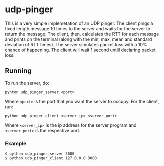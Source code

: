 # udp-pinger

This is a very simple implemetation of an UDP pinger. The client pings a fixed length message 10 times to the server and waits for the server to return the message. The client, then, calculates the RTT for each message and prints on the terminal (along with the min, max, mean and standard deviation of RTT times). The server simulates packet loss with a 10% chance of happening. The client will wait 1 second untill declaring packet loss.

## Running

To run the server, do:

    pyhton udp_pinger_server <port>

Where `<port>` is the port that you want the server to occupy. For the client, run:

    python udp_pinger_client <server_ip> <server_port>

Where `<server_ip>` is the ip address for the server program and `<server_port>` is the respective port.

### Example

    $ python udp_pinger_server 3000
    $ python udp_pinger_client 127.0.0.0 3000
